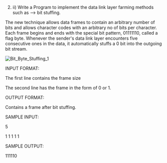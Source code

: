 2. ii) Write a Program to implement the data link layer farming methods such as --> bit stuffing.

The new technique allows data frames to contain an arbitrary number of bits and allows character codes with an arbitrary no of bits per character. Each frame begins and ends with the special bit pattern, 01111110, called a flag byte. Whenever the sender's data link layer encounters five consecutive ones in the data, it automatically stuffs a 0 bit into the outgoing bit stream.

![Bit_Byte_Stuffing_1](https://media.geeksforgeeks.org/wp-content/uploads/Bit_Byte_Stuffing_2.jpg)

INPUT FORMAT:

The first line contains the frame size

The second line has the frame in the form of 0 or 1. 

OUTPUT FORMAT:

Contains a frame after bit stuffing.

SAMPLE INPUT:

5

1 1 1 1 1

SAMPLE OUTPUT:

111110
